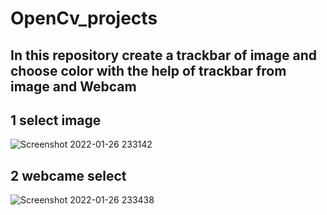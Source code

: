
# OpenCv_projects
In this repository create a trackbar of image and choose color with the help of trackbar from image and Webcam
------------------------------------------------------
## 1 select image
![Screenshot 2022-01-26 233142](https://user-images.githubusercontent.com/91630653/151225911-ee9802b2-01ac-4980-9c1a-6bf123be1730.png)

## 2 webcame select
![Screenshot 2022-01-26 233438](https://user-images.githubusercontent.com/91630653/151226327-96933e3c-2a69-49c0-a3ff-2d7cc03164dd.png)

